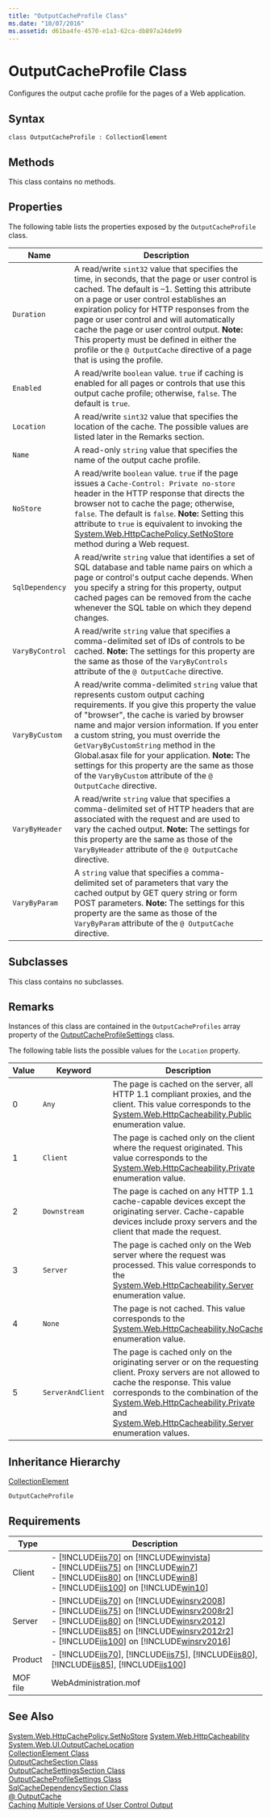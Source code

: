 ```yaml
---
title: "OutputCacheProfile Class"
ms.date: "10/07/2016"
ms.assetid: d61ba4fe-4570-e1a3-62ca-db897a24de99
---
```

# OutputCacheProfile Class

Configures the output cache profile for the pages of a Web application.  
  
## Syntax  
  
```vbs  
class OutputCacheProfile : CollectionElement  
```  
  
## Methods  

 This class contains no methods.  
  
## Properties  

 The following table lists the properties exposed by the `OutputCacheProfile` class.  
  
|Name|Description|  
|----------|-----------------|  
|`Duration`|A read/write `sint32` value that specifies the time, in seconds, that the page or user control is cached. The default is –1. Setting this attribute on a page or user control establishes an expiration policy for HTTP responses from the page or user control and will automatically cache the page or user control output. **Note:**  This property must be defined in either the profile or the `@ OutputCache` directive of a page that is using the profile.|  
|`Enabled`|A read/write `boolean` value. `true` if caching is enabled for all pages or controls that use this output cache profile; otherwise, `false`. The default is `true`.|  
|`Location`|A read/write `sint32` value that specifies the location of the cache. The possible values are listed later in the Remarks section.|  
|`Name`|A read-only `string` value that specifies the name of the output cache profile.|  
|`NoStore`|A read/write `boolean` value. `true` if the page issues a `Cache-Control: Private no-store` header in the HTTP response that directs the browser not to cache the page; otherwise, `false`. The default is `false`. **Note:**  Setting this attribute to `true` is equivalent to invoking the [System.Web.HttpCachePolicy.SetNoStore](/dotnet/api/system.web.httpcachepolicy.setnostore) method during a Web request.|  
|`SqlDependency`|A read/write `string` value that identifies a set of SQL database and table name pairs on which a page or control's output cache depends. When you specify a string for this property, output cached pages can be removed from the cache whenever the SQL table on which they depend changes.|  
|`VaryByControl`|A read/write `string` value that specifies a comma-delimited set of IDs of controls to be cached. **Note:**  The settings for this property are the same as those of the `VaryByControls` attribute of the `@ OutputCache` directive.|  
|`VaryByCustom`|A read/write comma-delimited `string` value that represents custom output caching requirements. If you give this property the value of "browser", the cache is varied by browser name and major version information. If you enter a custom string, you must override the `GetVaryByCustomString` method in the Global.asax file for your application. **Note:**  The settings for this property are the same as those of the `VaryByCustom` attribute of the `@ OutputCache` directive.|  
|`VaryByHeader`|A read/write `string` value that specifies a comma-delimited set of HTTP headers that are associated with the request and are used to vary the cached output. **Note:**  The settings for this property are the same as those of the `VaryByHeader` attribute of the `@ OutputCache` directive.|  
|`VaryByParam`|A `string` value that specifies a comma-delimited set of parameters that vary the cached output by GET query string or form POST parameters. **Note:**  The settings for this property are the same as those of the `VaryByParam` attribute of the `@ OutputCache` directive.|  
  
## Subclasses  

 This class contains no subclasses.  
  
## Remarks  

 Instances of this class are contained in the `OutputCacheProfiles` array property of the [OutputCacheProfileSettings](../wmi-provider/outputcacheprofilesettings-class.md) class.  
  
 The following table lists the possible values for the `Location` property.  
  
|Value|Keyword|Description|  
|-----------|-------------|-----------------|  
|0|`Any`|The page is cached on the server, all HTTP 1.1 compliant proxies, and the client. This value corresponds to the [System.Web.HttpCacheability.Public](/dotnet/api/system.web.httpcacheability) enumeration value.|  
|1|`Client`|The page is cached only on the client where the request originated. This value corresponds to the [System.Web.HttpCacheability.Private](/dotnet/api/system.web.httpcacheability) enumeration value.|  
|2|`Downstream`|The page is cached on any HTTP 1.1 cache-capable devices except the originating server. Cache-capable devices include proxy servers and the client that made the request.|  
|3|`Server`|The page is cached only on the Web server where the request was processed. This value corresponds to the [System.Web.HttpCacheability.Server](/dotnet/api/system.web.httpcacheability) enumeration value.|  
|4|`None`|The page is not cached. This value corresponds to the [System.Web.HttpCacheability.NoCache](/dotnet/api/system.web.httpcacheability) enumeration value.|  
|5|`ServerAndClient`|The page is cached only on the originating server or on the requesting client. Proxy servers are not allowed to cache the response. This value corresponds to the combination of the [System.Web.HttpCacheability.Private](/dotnet/api/system.web.httpcacheability) and [System.Web.HttpCacheability.Server](/dotnet/api/system.web.httpcacheability) enumeration values.|  
  
## Inheritance Hierarchy  

 [CollectionElement](../wmi-provider/collectionelement-class.md)  
  
 `OutputCacheProfile`  
  
## Requirements  
  
|Type|Description|  
|----------|-----------------|  
|Client|-   [!INCLUDE[iis70](../wmi-provider/includes/iis70-md.md)] on [!INCLUDE[winvista](../wmi-provider/includes/winvista-md.md)]<br />-   [!INCLUDE[iis75](../wmi-provider/includes/iis75-md.md)] on [!INCLUDE[win7](../wmi-provider/includes/win7-md.md)]<br />-   [!INCLUDE[iis80](../wmi-provider/includes/iis80-md.md)] on [!INCLUDE[win8](../wmi-provider/includes/win8-md.md)]<br />-   [!INCLUDE[iis100](../wmi-provider/includes/iis100-md.md)] on [!INCLUDE[win10](../wmi-provider/includes/win10-md.md)]|  
|Server|-   [!INCLUDE[iis70](../wmi-provider/includes/iis70-md.md)] on [!INCLUDE[winsrv2008](../wmi-provider/includes/winsrv2008-md.md)]<br />-   [!INCLUDE[iis75](../wmi-provider/includes/iis75-md.md)] on [!INCLUDE[winsrv2008r2](../wmi-provider/includes/winsrv2008r2-md.md)]<br />-   [!INCLUDE[iis80](../wmi-provider/includes/iis80-md.md)] on [!INCLUDE[winsrv2012](../wmi-provider/includes/winsrv2012-md.md)]<br />-   [!INCLUDE[iis85](../wmi-provider/includes/iis85-md.md)] on [!INCLUDE[winsrv2012r2](../wmi-provider/includes/winsrv2012r2-md.md)]<br />-   [!INCLUDE[iis100](../wmi-provider/includes/iis100-md.md)] on [!INCLUDE[winsrv2016](../wmi-provider/includes/winsrv2016-md.md)]|  
|Product|-   [!INCLUDE[iis70](../wmi-provider/includes/iis70-md.md)], [!INCLUDE[iis75](../wmi-provider/includes/iis75-md.md)], [!INCLUDE[iis80](../wmi-provider/includes/iis80-md.md)], [!INCLUDE[iis85](../wmi-provider/includes/iis85-md.md)], [!INCLUDE[iis100](../wmi-provider/includes/iis100-md.md)]|  
|MOF file|WebAdministration.mof|  
  
## See Also  

 [System.Web.HttpCachePolicy.SetNoStore](/dotnet/api/system.web.httpcachepolicy.setnostore) 
 [System.Web.HttpCacheability](/dotnet/api/system.web.httpcacheability)
 [System.Web.UI.OutputCacheLocation](/dotnet/api/system.web.configuration.outputcacheprofile.location)   
 [CollectionElement Class](../wmi-provider/collectionelement-class.md)   
 [OutputCacheSection Class](../wmi-provider/outputcachesection-class.md)   
 [OutputCacheSettingsSection Class](../wmi-provider/outputcachesettingssection-class.md)   
 [OutputCacheProfileSettings Class](../wmi-provider/outputcacheprofilesettings-class.md)   
 [SqlCacheDependencySection Class](../wmi-provider/sqlcachedependencysection-class.md)   
 [@ OutputCache](https://go.microsoft.com/fwlink/?LinkId=69307)   
 [Caching Multiple Versions of User Control Output](https://go.microsoft.com/fwlink/?LinkId=69308)
